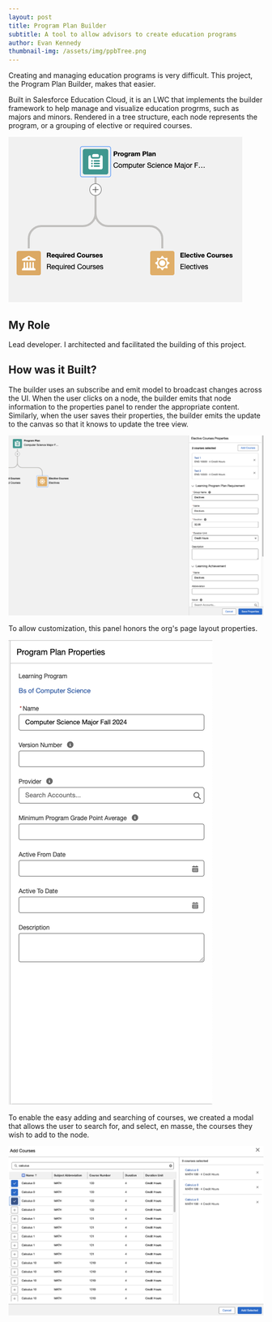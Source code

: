 ```yaml
---
layout: post
title: Program Plan Builder
subtitle: A tool to allow advisors to create education programs
author: Evan Kennedy
thumbnail-img: /assets/img/ppbTree.png
---
```


Creating and managing education programs is very difficult. This project, the Program Plan Builder, makes that easier.

Built in Salesforce Education Cloud, it is an LWC that implements the builder framework to help manage and visualize education progrms, such as majors and minors. Rendered in a tree structure, each node represents the program, or a grouping of elective or required courses.

![Program PLan Tree](/assets/img/ppbTree.png)

## My Role

Lead developer. I architected and facilitated the building of this project.

## How was it Built?

The builder uses an subscribe and emit model to broadcast changes across the UI. When the user clicks on a node, the builder emits that node information to the properties panel to render the appropriate content. Similarly, when the user saves their properties, the builder emits the update to the canvas so that it knows to update the tree view.

![Properties Panel](/assets/img/propertiesPanel.png)

To allow customization, this panel honors the org's page layout properties.

![Form from page layout](/assets/img/pageLayout.png)

To enable the easy adding and searching of courses, we created a modal that allows the user to search for, and select, en masse, the courses they wish to add to the node.

![Mass Course Selector](/assets/img/massSelector.png)